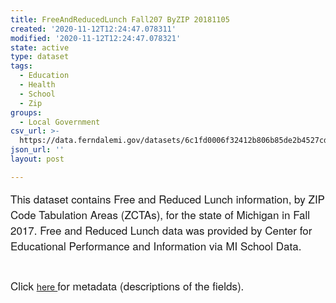 ```yaml
---
title: FreeAndReducedLunch Fall207 ByZIP 20181105
created: '2020-11-12T12:24:47.078311'
modified: '2020-11-12T12:24:47.078321'
state: active
type: dataset
tags:
  - Education
  - Health
  - School
  - Zip
groups:
  - Local Government
csv_url: >-
  https://data.ferndalemi.gov/datasets/6c1fd0006f32412b806b85de2b4527cd_0.csv?outSR=%7B%22latestWkid%22%3A2898%2C%22wkid%22%3A2898%7D
json_url: ''
layout: post

---
```

<span style='font-family: &quot;Avenir Next W01&quot;, &quot;Avenir Next W00&quot;, &quot;Avenir Next&quot;, Avenir, &quot;Helvetica Neue&quot;, sans-serif; font-size: 17px;'>This dataset contains Free and Reduced Lunch information, by ZIP Code Tabulation Areas (ZCTAs), for the state of Michigan in Fall 2017. Free and Reduced Lunch data was provided by Center for Educational Performance and Information via MI School Data.</span><div><span style='font-family: &quot;Avenir Next W01&quot;, &quot;Avenir Next W00&quot;, &quot;Avenir Next&quot;, Avenir, &quot;Helvetica Neue&quot;, sans-serif; font-size: 17px;'><br /></span></div><div><font face='Avenir Next W01, Avenir Next W00, Avenir Next, Avenir, Helvetica Neue, sans-serif'><span style='font-size: 17px;'>Click </span></font><a href='http://www.datadrivendetroit.org/metadata/FreeReducedLunch_Fall2017_ZIP_Metadata_20181107.xlsx' target='_blank'>here </a><font face='Avenir Next W01, Avenir Next W00, Avenir Next, Avenir, Helvetica Neue, sans-serif'><span style='font-size: 17px;'>for metadata (descriptions of the fields).</span></font><br /></div>
